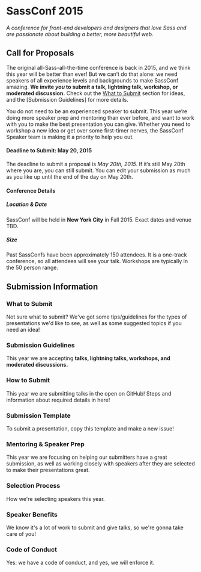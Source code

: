 # SassConf 2015

_A conference for front-end developers and designers that love Sass and are passionate about building a better, more beautiful web._

## Call for Proposals

The original all-Sass-all-the-time conference is back in 2015, and we think this year will be better than ever! But we can’t do that alone: we need speakers of all experience levels and backgrounds to make SassConf amazing. **We invite *you* to submit a talk, lightning talk, workshop, or moderated discussion.** Check out the [What to Submit](https://github.com/SassConf/2015-speaker-cfp/blob/master/what-to-submit.md) section for ideas, and the [Submission Guidelines] for more details.

You do not need to be an experienced speaker to submit. This year we’re doing more speaker prep and mentoring than ever before, and want to work with you to make the best presentation you can give. Whether you need to workshop a new idea or get over some first-timer nerves, the SassConf Speaker team is making it a priority to help you out. 

#### Deadline to Submit: May 20, 2015

The deadline to submit a proposal is *May 20th, 2015*. If it’s still May 20th where you are, you can still submit. You can edit your submission as much as you like up until the end of the day on May 20th.

#### Conference Details

##### Location & Date
SassConf will be held in **New York City** in Fall 2015. Exact dates and venue TBD.
##### Size
Past SassConfs have been approximately 150 attendees. It is a one-track conference, so all attendees will see your talk. Workshops are typically in the 50 person range.


## Submission Information

### What to Submit
Not sure what to submit? We've got some tips/guidelines for the types of presentations we'd like to see, as well as some suggested topics if you need an idea!

### Submission Guidelines
This year we are accepting **talks, lightning talks, workshops, and moderated discussions.** 

### How to Submit
This year we are submitting talks in the open on GitHub! Steps and information about required details in here!

### Submission Template
To submit a presentation, copy this template and make a new issue!

### Mentoring & Speaker Prep
This year we are focusing on helping our submitters have a great submission, as well as working closely with speakers after they are selected to make their presentations great.

### Selection Process
How we're selecting speakers this year.

### Speaker Benefits
We know it's a lot of work to submit and give talks, so we're gonna take care of you!

### Code of Conduct
Yes: we have a code of conduct, and yes, we will enforce it. 